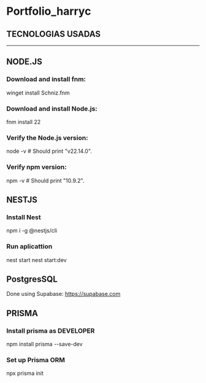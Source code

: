 # Portfolio_harryc

## TECNOLOGIAS USADAS

<hr>

## NODE.JS

### Download and install fnm:
winget install Schniz.fnm

### Download and install Node.js:
fnm install 22

### Verify the Node.js version:
node -v # Should print "v22.14.0".

### Verify npm version:
npm -v # Should print "10.9.2".


## NESTJS

### Install Nest

npm i -g @nestjs/cli

### Run aplicattion

nest start
nest start:dev

## PostgresSQL

Done using Supabase: https://supabase.com

## PRISMA

### Install prisma as DEVELOPER 

npm install prisma --save-dev

### Set up Prisma ORM 

npx prisma init 